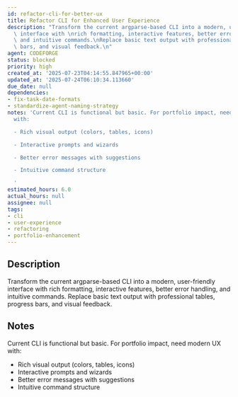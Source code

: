 ```yaml
---
id: refactor-cli-for-better-ux
title: Refactor CLI for Enhanced User Experience
description: "Transform the current argparse-based CLI into a modern, user-friendly\
  \ interface with \nrich formatting, interactive features, better error handling,\
  \ and intuitive commands.\nReplace basic text output with professional tables, progress\
  \ bars, and visual feedback.\n"
agent: CODEFORGE
status: blocked
priority: high
created_at: '2025-07-23T04:14:55.847965+00:00'
updated_at: '2025-07-24T06:10:34.113660'
due_date: null
dependencies:
- fix-task-date-formats
- standardize-agent-naming-strategy
notes: 'Current CLI is functional but basic. For portfolio impact, need modern UX
  with:

  - Rich visual output (colors, tables, icons)

  - Interactive prompts and wizards

  - Better error messages with suggestions

  - Intuitive command structure

  '
estimated_hours: 6.0
actual_hours: null
assignee: null
tags:
- cli
- user-experience
- refactoring
- portfolio-enhancement
---
```


## Description

Transform the current argparse-based CLI into a modern, user-friendly interface with 
rich formatting, interactive features, better error handling, and intuitive commands.
Replace basic text output with professional tables, progress bars, and visual feedback.


## Notes

Current CLI is functional but basic. For portfolio impact, need modern UX with:
- Rich visual output (colors, tables, icons)
- Interactive prompts and wizards
- Better error messages with suggestions
- Intuitive command structure


